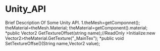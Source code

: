 # Unity_API
Brief Description Of Some Unity API.
1.theMesh=getComponnet<Render>();
  theMaterial=theMesh.Material;
  theMaterial=getComponent<Render>().material;
  *public Vector2 GetTextureOffset(string name);//ReadOnly
     >Initialize:new Vector2>theMaterial.GetTexture("_MainTex");
  *public void SetTextureOffse()(String name,Vector2 value);
  
